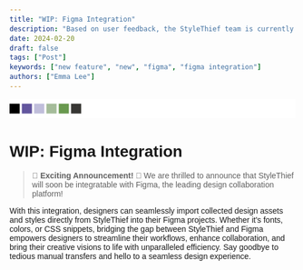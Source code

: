 ```yaml
---
title: "WIP: Figma Integration"
description: "Based on user feedback, the StyleThief team is currently working on integrating our extension with Figma."
date: 2024-02-20
draft: false
tags: ["Post"]
keywords: ["new feature", "new", "figma", "figma integration"]
authors: ["Emma Lee"]
---
```


<style>
body {
    font-family: "Trebuchet MS", Helvetica, sans-serif;
}
</style>

![Image](../heading-images/new-feature-heading.svg)

# WIP: Figma Integration

> <b>🎉 Exciting Announcement! 🎉</b>
We are thrilled to announce that StyleThief will soon be integratable with Figma, the leading design collaboration platform!

With this integration, designers can seamlessly import collected design assets and styles directly from StyleThief into their Figma projects. Whether it's fonts, colors, or CSS snippets, bridging the gap between StyleThief and Figma empowers designers to streamline their workflows, enhance collaboration, and bring their creative visions to life with unparalleled efficiency. Say goodbye to tedious manual transfers and hello to a seamless design experience.
